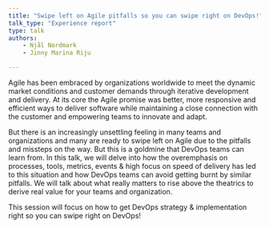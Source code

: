```yaml
---
title: "Swipe left on Agile pitfalls so you can swipe right on DevOps!"
talk_type: "Experience report"
type: talk
authors:
    - Njål Nordmark
    - Jinny Marina Riju

---
```

Agile has been embraced by organizations worldwide to meet the dynamic market conditions and customer demands through iterative development and delivery.  At its core the Agile promise was better, more responsive and efficient ways to deliver software while maintaining a close connection with the customer and empowering teams to innovate and adapt.
 
But there is an increasingly unsettling feeling in many teams and organizations and many are ready to swipe left on Agile due to the pitfalls and missteps on the way. But this is a goldmine that DevOps teams can learn from. In this talk, we will delve into how the overemphasis on processes, tools, metrics, events & high focus on speed of delivery has led to this situation and how DevOps teams can avoid getting burnt by similar pitfalls. We will talk about what really matters to rise above the theatrics to derive real value for your teams and organization.
 
This session will focus on how to get DevOps strategy & implementation right so you can swipe right on DevOps!
